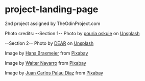 # project-landing-page
2nd project assigned by TheOdinProject.com

Photo credits:
--Section 1--
Photo by <a href="https://unsplash.com/@pouriaoskuie?utm_source=unsplash&utm_medium=referral&utm_content=creditCopyText">pouria oskuie</a> on <a href="https://unsplash.com/s/photos/goldfish?utm_source=unsplash&utm_medium=referral&utm_content=creditCopyText">Unsplash</a>

--Section 2--
Photo by <a href="https://unsplash.com/@riverse?utm_source=unsplash&utm_medium=referral&utm_content=creditCopyText">DEAR</a> on <a href="https://unsplash.com/?utm_source=unsplash&utm_medium=referral&utm_content=creditCopyText">Unsplash</a>

Image by <a href="https://pixabay.com/users/hans-2/?utm_source=link-attribution&amp;utm_medium=referral&amp;utm_campaign=image&amp;utm_content=11453">Hans Braxmeier</a> from <a href="https://pixabay.com/?utm_source=link-attribution&amp;utm_medium=referral&amp;utm_campaign=image&amp;utm_content=11453">Pixabay</a>

Image by <a href="https://pixabay.com/users/walter_navarro-1248870/?utm_source=link-attribution&amp;utm_medium=referral&amp;utm_campaign=image&amp;utm_content=5040540">Walter Navarro</a> from <a href="https://pixabay.com/?utm_source=link-attribution&amp;utm_medium=referral&amp;utm_campaign=image&amp;utm_content=5040540">Pixabay</a>

Image by <a href="https://pixabay.com/users/juancarlospalaudiaz-1390779/?utm_source=link-attribution&amp;utm_medium=referral&amp;utm_campaign=image&amp;utm_content=6953313">Juan Carlos Palau Díaz</a> from <a href="https://pixabay.com/?utm_source=link-attribution&amp;utm_medium=referral&amp;utm_campaign=image&amp;utm_content=6953313">Pixabay</a>
  